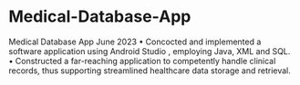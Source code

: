 # Medical-Database-App
Medical Database App	June 2023
•	Concocted and implemented a software application using Android Studio , employing Java, XML and SQL.
•	Constructed a far-reaching application to competently handle clinical records, thus supporting streamlined healthcare data storage and retrieval.
